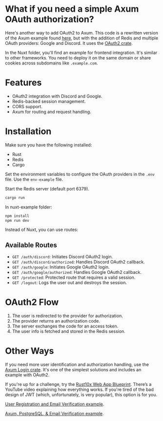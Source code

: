 # What if you need a simple Axum OAuth authorization?

Here's another way to add OAuth2 to Axum. This code is a rewritten version of the Axum example found [here](https://github.com/tokio-rs/axum/tree/main/examples/oauth), but with the addition of Redis and multiple OAuth providers: Google and Discord. It uses the [OAuth2 crate](https://crates.io/crates/oauth2).

In the Nuxt folder, you'll find an example for frontend integration. It's similar to other frameworks. You need to deploy it on the same domain or share cookies across subdomains like `.example.com`.

# Features
- OAuth2 integration with Discord and Google.
- Redis-backed session management.
- CORS support.
- Axum for routing and request handling.

# Installation

Make sure you have the following installed:
- Rust
- Redis
- Cargo

Set the environment variables to configure the OAuth providers in the `.env` file. Use the `env-example` file.

Start the Redis server (default port 6379).
```bash
cargo run
```
In nuxt-example folder:
```bash
npm install
npm run dev
```
Instead of Nuxt, you can use routes:

## Available Routes
- `GET /auth/discord`: Initiates Discord OAuth2 login.
- `GET /auth/discord/authorized`: Handles Discord OAuth2 callback.
- `GET /auth/google`: Initiates Google OAuth2 login.
- `GET /auth/google/authorized`: Handles Google OAuth2 callback.
- `GET /protected`: Protected route that requires a valid session.
- `GET /logout`: Logs the user out and destroys the session.

# OAuth2 Flow
1. The user is redirected to the provider for authorization.
2. The provider returns an authorization code.
3. The server exchanges the code for an access token.
4. The user info is fetched and stored in the Redis session.

# Other Ways
If you need more user identification and authorization handling, use the [Axum Login crate](https://crates.io/crates/axum-login). It's one of the simplest solutions and includes an example with OAuth2.

If you're up for a challenge, try the [Rust10x Web App Blueprint](https://github.com/rust10x/rust-web-app). There’s a YouTube video explaining how everything works. If you're tired of the bad design of JWT (which, unfortunately, is very popular), this option is for you.

[User Registration and Email Verification example](https://github.com/wpcodevo/rust-user-signup-forgot-password-email).

[Axum, PostgreSQL, & Email Verification example](https://github.com/AarambhDevHub/rust-backend-axum).
